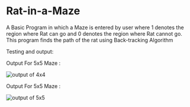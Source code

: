 # Rat-in-a-Maze

A Basic Program in which a Maze is entered by user where 1 denotes the region where Rat can go and 0 denotes the region where Rat cannot go.
This program finds the path of the rat using Back-tracking Algorithm 

Testing and output:

Output For 5x5 Maze :


![output of 4x4](https://user-images.githubusercontent.com/89569367/187832504-9be8effd-fdd9-454d-944e-2dbfe4d7f1c1.jpg)


 Output For 5x5 Maze :
 
 ![output of 5x5](https://user-images.githubusercontent.com/89569367/187832655-b6c1dd0e-9967-4e13-95cc-6560efee5f35.jpg)


